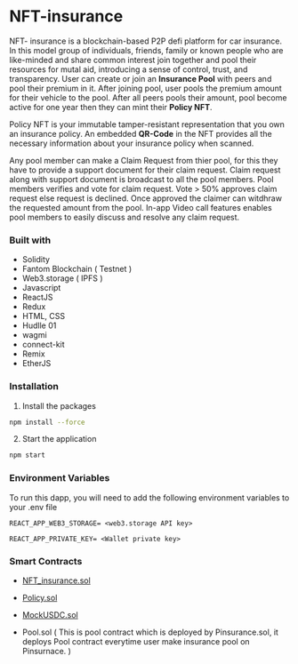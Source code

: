# NFT-insurance

NFT- insurance is a blockchain-based P2P defi platform for car insurance. In this model group of individuals, friends, family or known people who are like-minded and share common interest join together and pool their resources for mutal aid, introducing a sense of control, trust, and transparency. User can create or join an **Insurance Pool** with peers and pool their premium in it. After joining pool, user pools the premium amount for their vehicle to the pool. After all peers pools their amount, pool become active for one year then they can mint their **Policy NFT**.

Policy NFT is your immutable tamper-resistant representation that you own an insurance policy. An embedded **QR-Code** in the NFT provides all the necessary information about your insurance policy when scanned.

Any pool member can make a Claim Request from thier pool, for this they have to provide a support document for their claim request. Claim request along with support document is broadcast to all the pool members. Pool members verifies and vote for claim request. Vote > 50% approves claim request else request is declined. Once approved the claimer can witdhraw the requested amount from the pool. In-app Video call features enables pool members to easily discuss and resolve any claim request.


### Built with
- Solidity
- Fantom Blockchain ( Testnet )
- Web3.storage ( IPFS )
- Javascript
- ReactJS
- Redux
- HTML, CSS
- Hudlle 01
- wagmi
- connect-kit
- Remix 
- EtherJS


### Installation

1. Install the packages

```bash
npm install --force
```
2. Start the application

```bash
npm start
```

### Environment Variables
To run this dapp, you will need to add the following environment variables to your .env file

`REACT_APP_WEB3_STORAGE= <web3.storage API key>`

`REACT_APP_PRIVATE_KEY= <Wallet private key>`

### Smart Contracts

- [NFT_insurance.sol](https://testnet.ftmscan.com/address/0xb46c612f413cd70c770dee0ea6a3cf3f64e98d42)

- [Policy.sol](https://testnet.ftmscan.com/address/0x2cf8b13a21be699927c964f953a37871ebc8df8b)

- [MockUSDC.sol](https://testnet.ftmscan.com/address/0xF8E9F063228eb47137101eb863BF3976466AA31F)

- Pool.sol ( This is pool contract which is deployed by Pinsurance.sol, it deploys Pool contract everytime user make insurance pool on Pinsurnace. )
